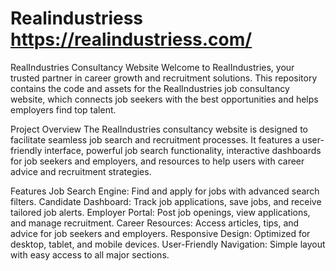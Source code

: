 # Realindustriess       https://realindustriess.com/
RealIndustries Consultancy Website
Welcome to RealIndustries, your trusted partner in career growth and recruitment solutions. This repository contains the code and assets for the RealIndustries job consultancy website, which connects job seekers with the best opportunities and helps employers find top talent.

Project Overview
The RealIndustries consultancy website is designed to facilitate seamless job search and recruitment processes. It features a user-friendly interface, powerful job search functionality, interactive dashboards for job seekers and employers, and resources to help users with career advice and recruitment strategies.

Features
Job Search Engine: Find and apply for jobs with advanced search filters.
Candidate Dashboard: Track job applications, save jobs, and receive tailored job alerts.
Employer Portal: Post job openings, view applications, and manage recruitment.
Career Resources: Access articles, tips, and advice for job seekers and employers.
Responsive Design: Optimized for desktop, tablet, and mobile devices.
User-Friendly Navigation: Simple layout with easy access to all major sections.
